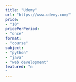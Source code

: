 ```yaml
---
title: "Udemy"
url: "https://www.udemy.com/"
price: 
- "10"
pricePerPeriod: 
- "once"
format: 
- "course"
subject: 
- "python"
- "java"
- "web development"
featured: "n"
---
```


